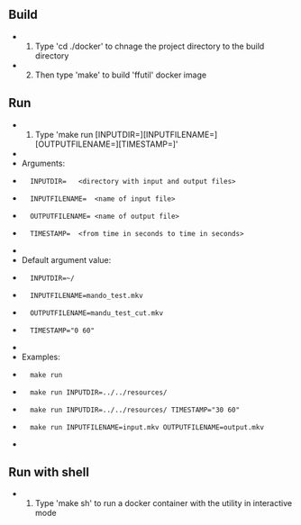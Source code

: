 ## Build
* 1. Type 'cd ./docker' to chnage the project directory to the build directory
* 2. Then type 'make' to build 'ffutil' docker image

## Run
* 1. Type 'make run [INPUTDIR=][INPUTFILENAME=][OUTPUTFILENAME=][TIMESTAMP=]'
*
*	Arguments:
*		INPUTDIR=	<directory with input and output files>
*		INPUTFILENAME=	<name of input file>
*		OUTPUTFILENAME=	<name of output file>
*		TIMESTAMP=	<from time in seconds to time in seconds>
*
*	Default argument value:
*		INPUTDIR=~/
*		INPUTFILENAME=mando_test.mkv
*		OUTPUTFILENAME=mandu_test_cut.mkv
*		TIMESTAMP="0 60"
*
*	Examples:
*		make run
*		make run INPUTDIR=../../resources/
*		make run INPUTDIR=../../resources/ TIMESTAMP="30 60"
*		make run INPUTFILENAME=input.mkv OUTPUTFILENAME=output.mkv
*
## Run with shell
* 1. Type 'make sh' to run a docker container with the utility in interactive mode

